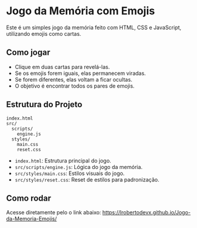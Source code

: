 # Jogo da Memória com Emojis

Este é um simples jogo da memória feito com HTML, CSS e JavaScript, utilizando emojis como cartas.

## Como jogar
- Clique em duas cartas para revelá-las.
- Se os emojis forem iguais, elas permanecem viradas.
- Se forem diferentes, elas voltam a ficar ocultas.
- O objetivo é encontrar todos os pares de emojis.

## Estrutura do Projeto
```
index.html
src/
  scripts/
    engine.js
  styles/
    main.css
    reset.css
```

- `index.html`: Estrutura principal do jogo.
- `src/scripts/engine.js`: Lógica do jogo da memória.
- `src/styles/main.css`: Estilos visuais do jogo.
- `src/styles/reset.css`: Reset de estilos para padronização.

## Como rodar
Acesse diretamente pelo o link abaixo:
https://lrobertodevx.github.io/Jogo-da-Memoria-Emojis/
